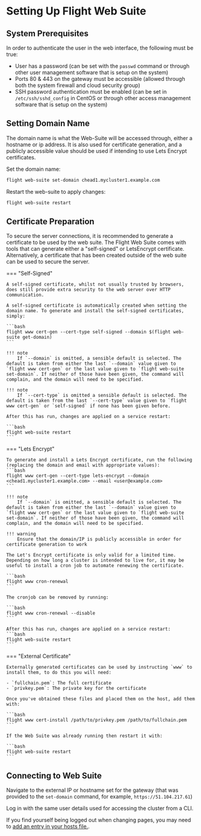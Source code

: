 # Setting Up Flight Web Suite

## System Prerequisites

In order to authenticate the user in the web interface, the following must be true:

- User has a password (can be set with the `passwd` command or through other user management software that is setup on the system)
- Ports 80 & 443 on the gateway must be accessible (allowed through both the system firewall and cloud security group)
- SSH password authentication must be enabled (can be set in `/etc/ssh/sshd_config` in CentOS or through other access management software that is setup on the system)

## Setting Domain Name

The domain name is what the Web-Suite will be accessed through, either a hostname or ip address. It is also used for certificate generation, and a publicly accessible value should be used if intending to use Lets Encrypt certificates.

Set the domain name:
```bash
flight web-suite set-domain chead1.mycluster1.example.com
```

Restart the web-suite to apply changes:
```bash
flight web-suite restart
```

## Certificate Preparation

To secure the server connections, it is recommended to generate a certificate to be used by the web suite. The Flight Web Suite comes with tools that can generate either a "self-signed" or LetsEncrypt certificate. Alternatively, a certificate that has been created outside of the web suite can be used to secure the server.

=== "Self-Signed"

    A self-signed certificate, whilst not usually trusted by browsers, does still provide extra security to the web server over HTTP communication.

    A self-signed certificate is automatically created when setting the domain name. To generate and install the self-signed certificates, simply:

    ```bash
    flight www cert-gen --cert-type self-signed --domain $(flight web-suite get-domain)
    ```

    !!! note
        If `--domain` is omitted, a sensible default is selected. The default is taken from either the last `--domain` value given to `flight www cert-gen` or the last value given to `flight web-suite set-domain`. If neither of those have been given, the command will complain, and the domain will need to be specified.

    !!! note
        If `--cert-type` is omitted a sensible default is selected. The default is taken from the last `--cert-type` value given to `flight www cert-gen` or `self-signed` if none has been given before.

    After this has run, changes are applied on a service restart:

    ```bash
    flight web-suite restart
    ```

=== "Lets Encrypt"

    To generate and install a Lets Encrypt certificate, run the following (replacing the domain and email with appropriate values):
    ```bash
    flight www cert-gen --cert-type lets-encrypt --domain <chead1.mycluster1.example.com> --email <user@example.com>
    ```

    !!! note
        If `--domain` is omitted, a sensible default is selected. The default is taken from either the last `--domain` value given to `flight www cert-gen` or the last value given to `flight web-suite set-domain`. If neither of those have been given, the command will complain, and the domain will need to be specified.

    !!! warning
        Ensure that the domain/IP is publicly accessible in order for certificate generation to work

    The Let's Encrypt certificate is only valid for a limited time. Depending on how long a cluster is intended to live for, it may be useful to install a cron job to automate renewing the certificate.

    ```bash
    flight www cron-renewal
    ```

    The cronjob can be removed by running:

    ```bash
    flight www cron-renewal --disable
    ```

    After this has run, changes are applied on a service restart:
    ```bash
    flight web-suite restart
    ```

=== "External Certificate"

    Externally generated certificates can be used by instructing `www` to install them, to do this you will need:

    - `fullchain.pem`: The full certificate 
    - `privkey.pem`: The private key for the certificate 

    Once you've obtained these files and placed them on the host, add them with:

    ```bash
    flight www cert-install /path/to/privkey.pem /path/to/fullchain.pem
    ```

    If the Web Suite was already running then restart it with:

    ```bash
    flight web-suite restart
    ```

## Connecting to Web Suite

Navigate to the external IP or hostname set for the gateway (that was provided to the `set-domain` command, for example, `https://51.104.217.61`)

Log in with the same user details used for accessing the cluster from a CLI.

If you find yourself being logged out when changing pages, you may need to [add an entry in your hosts file.](https://www.manageengine.com/network-monitoring/how-to/how-to-add-static-entry.html).
